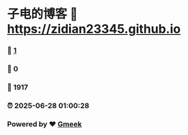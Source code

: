 # 子电的博客 :link: https://zidian23345.github.io 
### :page_facing_up: [1](https://zidian23345.github.io/tag.html) 
### :speech_balloon: 0 
### :hibiscus: 1917 
### :alarm_clock: 2025-06-28 01:00:28 
### Powered by :heart: [Gmeek](https://github.com/Meekdai/Gmeek)
